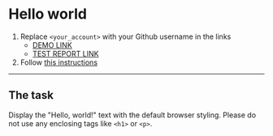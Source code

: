 # Hello world
1. Replace `<your_account>` with your Github username in the links
    - [DEMO LINK](https://sashapylypyuk.github.io/layout_hello-world/) <br>
    - [TEST REPORT LINK](https://sashapylypyuk.github.io/layout_hello-world/report/html_report/)
2. Follow [this instructions](https://mate-academy.github.io/layout_task-guideline/)
___

## The task
Display the "Hello, world!" text with the default browser styling. Please do not
use any enclosing tags like `<h1>` or `<p>`.
